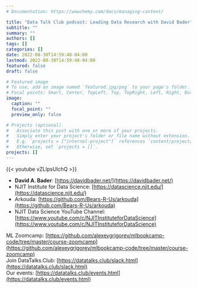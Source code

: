 ```yaml
---
# Documentation: https://wowchemy.com/docs/managing-content/

title: "Data Talk Club podcast: Leading Data Research with David Bader"
subtitle: ""
summary: ""
authors: []
tags: []
categories: []
date: 2022-08-30T14:59:48-04:00
lastmod: 2022-08-30T14:59:48-04:00
featured: false
draft: false

# Featured image
# To use, add an image named `featured.jpg/png` to your page's folder.
# Focal points: Smart, Center, TopLeft, Top, TopRight, Left, Right, BottomLeft, Bottom, BottomRight.
image:
  caption: ""
  focal_point: ""
  preview_only: false

# Projects (optional).
#   Associate this post with one or more of your projects.
#   Simply enter your project's folder or file name without extension.
#   E.g. `projects = ["internal-project"]` references `content/project/deep-learning/index.md`.
#   Otherwise, set `projects = []`.
projects: []
---
```


{{< youtube vZLlpsUlchQ >}}

- **David A. Bader**: [https://davidbader.net/](https://davidbader.net/)  
- NJIT Institute for Data Science: [https://datascience.njit.edu/](https://datascience.njit.edu/)  
- Arkouda: [https://github.com/Bears-R-Us/arkouda](https://github.com/Bears-R-Us/arkouda)  
- NJIT Data Science YouTube Channel: [https://www.youtube.com/c/NJITInstituteforDataScience](https://www.youtube.com/c/NJITInstituteforDataScience)  

ML Zoomcamp: [https://github.com/alexeygrigorev/mlbookcamp-code/tree/master/course-zoomcamp](https://github.com/alexeygrigorev/mlbookcamp-code/tree/master/course-zoomcamp)  
Join DataTalks.Club: [https://datatalks.club/slack.html](https://datatalks.club/slack.html)  
Our events: [https://datatalks.club/events.html](https://datatalks.club/events.html)
